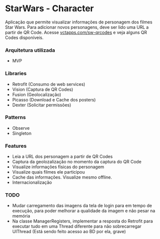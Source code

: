 # StarWars - Character #

Aplicação que permite visualizar informações de personagem dos filmes Star Wars.
Para adicionar novos personagens, deve ser lido uma URL a partir de QR Code.
Acesse [vctapps.com/sw-qrcodes](http://www.vctapps.com/sw-qrcodes/) e veja alguns QR Codes disponíveis.

### Arquitetura utilizada ###

* MVP

### Libraries ###

* Retrofit (Consumo de web services)
* Vision (Captura de QR Codes)
* Fusion (Geolocalização)
* Picasso (Download e Cache dos posters)
* Dexter (Solicitar permissões)

### Patterns ###

* Observe
* Singleton

### Features ###

* Leia a URL dos personagem a partir de QR Codes
* Captura da geolozalização no momento da captura do QR Code
* Visualize informações físicas do personagem
* Visualize quais filmes ele participou
* Cache das informações. Visualize mesmo offline.
* Internacionalização

### TODO ###

* Mudar carregamento das imagens da tela de login para em tempo de execução, para poder melhorar a qualidade da imagem e não pesar na memória
* Na classe ManagerRegisters, implementar a resposta do Retrofit para executar tudo em uma Thread diferente para não sobrecarregar UIThread (Está sendo feito acesso ao BD por ela, grave)